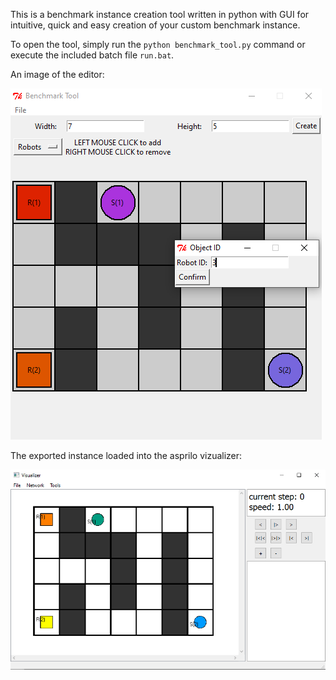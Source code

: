 This is a benchmark instance creation tool written in python with GUI for intuitive, quick and easy creation of your custom benchmark instance.

To open the tool, simply run the `python benchmark_tool.py` command or execute the included batch file `run.bat`.

An image of the editor:

![Editor](images/editor.PNG "Editor")

The exported instance loaded into the asprilo vizualizer:

![Vizualizer](images/vizualizer.PNG "Vizualizer")
